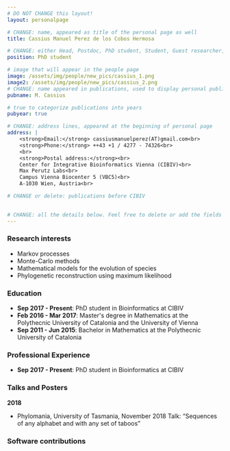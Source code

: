 ```yaml
---
# DO NOT CHANGE this layout!
layout: personalpage

# CHANGE: name, appeared as title of the personal page as well
title: Cassius Manuel Perez de los Cobos Hermosa

# CHANGE: either Head, Postdoc, PhD student, Student, Guest researcher, System administrator, or Secretery
position: PhD student

# image that will appear in the people page
image: /assets/img/people/new_pics/cassius_1.png
image2: /assets/img/people/new_pics/cassius_2.png
# CHANGE: name appeared in publications, used to display personal publications
pubname: M. Cassius

# true to categorize publications into years
pubyear: true

# CHANGE: address lines, appeared at the beginning of personal page
address: |
    <strong>Email:</strong> cassiusmanuelperez(AT)gmail.com<br>
    <strong>Phone:</strong> ++43 +1 / 4277 - 74326<br>
    <br>
    <strong>Postal address:</strong><br>
    Center for Integrative Bioinformatics Vienna (CIBIV)<br>
    Max Perutz Labs<br>
    Campus Vienna Biocenter 5 (VBC5)<br>
    A-1030 Wien, Austria<br>

# CHANGE or delete: publications before CIBIV

     
# CHANGE: all the details below. Feel free to delete or add the fields (e.g. Talks and Posters, Software)
---
```


### Research interests
<div class="hline"></div>

* Markov processes
* Monte-Carlo methods
* Mathematical models for the evolution of species
* Phylogenetic reconstruction using maximum likelihood

### Education
<div class="hline"></div>

* __Sep 2017 - Present__: PhD student in Bioinformatics at CIBIV<br>
* __Feb 2016 - Mar 2017__: Master's degree in Mathematics at the Polythecnic University of Catalonia and the University of Vienna <br>
* __Sep 2011 - Jun 2015__: Bachelor in Mathematics at the Polythecnic University of Catalonia <br>




### Professional Experience
<div class="hline"></div>

* __Sep 2017 - Present__: PhD student in Bioinformatics at CIBIV

### Talks and Posters
<div class="hline"></div>

__2018__
* Phylomania, University of Tasmania, November 2018
Talk: “Sequences of any alphabet and with any set of taboos”



### Software contributions
<div class="hline"></div>






